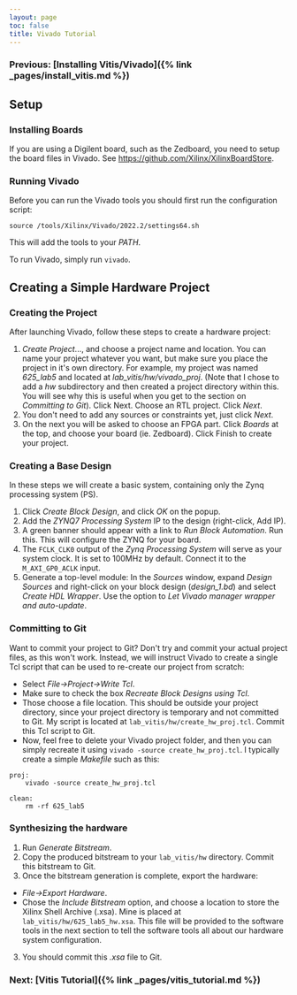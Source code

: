 ```yaml
---
layout: page
toc: false
title: Vivado Tutorial
---
```


### Previous: [Installing Vitis/Vivado]({% link _pages/install_vitis.md %})

## Setup

### Installing Boards
If you are using a Digilent board, such as the Zedboard, you need to setup the board files in Vivado.  See <https://github.com/Xilinx/XilinxBoardStore>.

### Running Vivado
Before you can run the Vivado tools you should first run the configuration script:
```
source /tools/Xilinx/Vivado/2022.2/settings64.sh
```

This will add the tools to your _PATH_.  

To run Vivado, simply run `vivado`.




## Creating a Simple Hardware Project

### Creating the Project
After launching Vivado, follow these steps to create a hardware project:
1. _Create Project_..., and choose a project name and location.  You can name your project whatever you want, but make sure you place the project in it's own directory.  For example, my project was named *625_lab5* and located at *lab_vitis/hw/vivado_proj*. (Note that I chose to add a _hw_ subdirectory and then created a project directory within this.  You will see why this is useful when you get to the section on _Committing to Git_). Click Next.  Choose an RTL project. Click _Next_.  
2. You don't need to add any sources or constraints yet, just click _Next_.
2. On the next you will be asked to choose an FPGA part.  Click _Boards_ at the top, and choose your board (ie. Zedboard).  Click Finish to create your project.

### Creating a Base Design
In these steps we will create a basic system, containing only the Zynq processing system (PS).
1. Click _Create Block Design_, and click _OK_ on the popup.
2. Add the _ZYNQ7 Processing System_ IP to the design (right-click, Add IP).
3. A green banner should appear with a link to _Run Block Automation_.  Run this. This will configure the ZYNQ for your board.
4. The `FCLK_CLK0` output of the _Zynq Processing System_ will serve as your system clock.  It is set to 100MHz by default.  Connect it to the `M_AXI_GP0_ACLK` input.	
5. Generate a top-level module: In the _Sources_ window, expand _Design Sources_ and right-click on your block design (_design_1.bd_) and select _Create HDL Wrapper_. Use the option to _Let Vivado manager wrapper and auto-update_.

### Committing to Git
Want to commit your project to Git? Don't try and commit your actual project files, as this won't work.  Instead, we will instruct Vivado to create a single Tcl script that can be used to re-create our project from scratch:
* Select _File->Project->Write Tcl_. 
* Make sure to check the box _Recreate Block Designs using Tcl_.  
* Those choose a file location.  This should be outside your project directory, since your project directory is temporary and not committed to Git.  My script is located at `lab_vitis/hw/create_hw_proj.tcl`.  Commit this Tcl script to Git.
* Now, feel free to delete your Vivado project folder, and then you can simply recreate it using `vivado -source create_hw_proj.tcl`.  I typically create a simple _Makefile_ such as this:

```
proj:
	vivado -source create_hw_proj.tcl

clean:
	rm -rf 625_lab5
```

### Synthesizing the hardware
1. Run _Generate Bitstream_.
1. Copy the produced bitstream to your `lab_vitis/hw` directory.  Commit this bitstream to Git.
2. Once the bitstream generation is complete, export the hardware:
 *  _File->Export Hardware_.  
 * Chose the _Include Bitstream_ option, and choose a location to store the Xilinx Shell Archive (.xsa). Mine is placed at `lab_vitis/hw/625_lab5_hw.xsa`.  This file will be provided to the software tools in the next section to tell the software tools all about our hardware system configuration.
3. You should commit this _.xsa_ file to Git.


### Next:  [Vitis Tutorial]({% link _pages/vitis_tutorial.md %})

